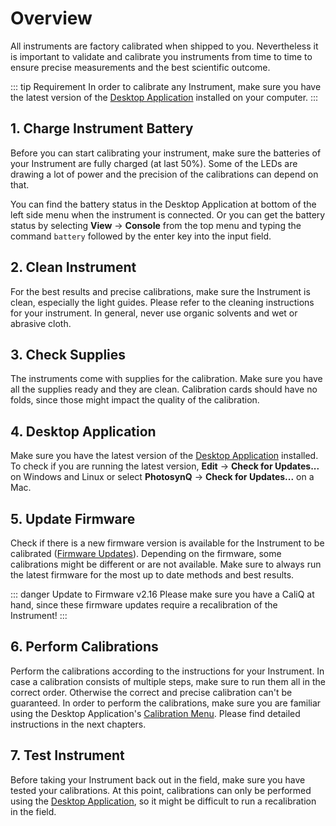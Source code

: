 # Overview

All instruments are factory calibrated when shipped to you. Nevertheless it is important to validate and calibrate you instruments from time to time to ensure precise measurements and the best scientific outcome.

::: tip Requirement
In order to calibrate any Instrument, make sure you have the latest version of the [Desktop Application](../desktop-application/general.md) installed on your computer.
:::

## 1. Charge Instrument Battery

Before you can start calibrating your instrument, make sure the batteries of your Instrument are fully charged (at last 50%). Some of the LEDs are drawing a lot of power and the precision of the calibrations can depend on that.

You can find the battery status <i class="fa fa-battery-full"></i> in the Desktop Application at bottom of the left side menu when the instrument is connected. Or you can get the battery status by selecting **View** → **Console** from the top menu and typing the command `battery` followed by the enter key into the input field.

## 2. Clean Instrument

For the best results and precise calibrations, make sure the Instrument is clean, especially the light guides. Please refer to the cleaning instructions for your instrument. In general, never use organic solvents and wet or abrasive cloth.

## 3. Check Supplies

The instruments come with supplies for the calibration. Make sure you have all the supplies ready and they are clean. Calibration cards should have no folds, since those might impact the quality of the calibration.

## 4. Desktop Application

Make sure you have the latest version of the [Desktop Application](../desktop-application/general.md) installed. To check if you are running the latest version, **Edit** → **Check for Updates...** on Windows and Linux or select **PhotosynQ** → **Check for Updates...** on a Mac.

## 5. Update Firmware

Check if there is a new firmware version is available for the Instrument to be calibrated ([Firmware Updates](../instruments/firmware-updates.md)). Depending on the firmware, some calibrations might be different or are not available. Make sure to always run the latest firmware for the most up to date methods and best results.

::: danger Update to Firmware v2.16
Please make sure you have a CaliQ at hand, since these firmware updates require a recalibration of the Instrument!
:::

## 6. Perform Calibrations

Perform the calibrations according to the instructions for your Instrument. In case a calibration consists of multiple steps, make sure to run them all in the correct order. Otherwise the correct and precise calibration can't be guaranteed. In order to perform the calibrations, make sure you are familiar using the Desktop Application's [Calibration Menu](../instruments/instrument-calibrations.md). Please find detailed instructions in the next chapters.

## 7. Test Instrument

Before taking your Instrument back out in the field, make sure you have tested your calibrations. At this point, calibrations can only be performed using the [Desktop Application](../desktop-application/general.md), so it might be difficult to run a recalibration in the field.
